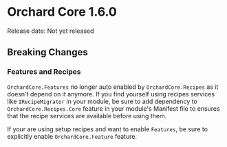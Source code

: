 # Orchard Core 1.6.0

Release date: Not yet released

## Breaking Changes

### Features and Recipes

`OrchardCore.Features` no longer auto enabled by `OrchardCore.Recipes` as it doesn't depend on it anymore. If you find yourself using recipes services like `IRecipeMigrator` in your module, be sure to add dependency to `OrchardCore.Recipes.Core` feature in your module's Manifest file to ensures that the recipe services are available before using them.

If your are using setup recipes and want to enable `Features`, be sure to explicitly enable `OrchardCore.Feature` feature.
